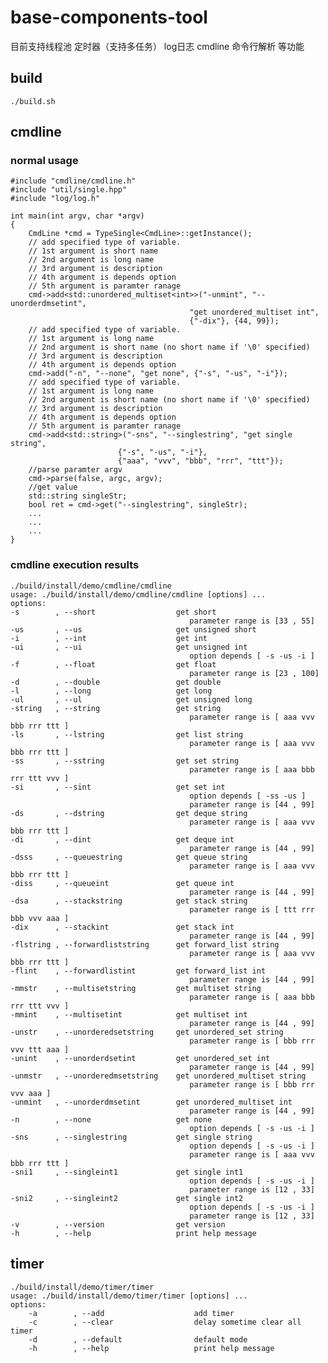 # base-components-tool
目前支持线程池 定时器（支持多任务） log日志 cmdline 命令行解析 等功能 
## build
    ./build.sh
## cmdline
### normal usage
    #include "cmdline/cmdline.h"
    #include "util/single.hpp"
    #include "log/log.h"

    int main(int argv, char *argv)
    {
        CmdLine *cmd = TypeSingle<CmdLine>::getInstance();
        // add specified type of variable.
        // 1st argument is short name
        // 2nd argument is long name
        // 3rd argument is description
        // 4th argument is depends option
        // 5th argument is paramter ranage
        cmd->add<std::unordered_multiset<int>>("-unmint", "--unorderdmsetint", 
                                            "get unordered_multiset int", 
                                            {"-dix"}, {44, 99});
        // add specified type of variable.
        // 1st argument is long name
        // 2nd argument is short name (no short name if '\0' specified)
        // 3rd argument is description
        // 4th argument is depends option
        cmd->add("-n", "--none", "get none", {"-s", "-us", "-i"});
        // add specified type of variable.
        // 1st argument is long name
        // 2nd argument is short name (no short name if '\0' specified)
        // 3rd argument is description
        // 4th argument is depends option
        // 5th argument is paramter ranage
        cmd->add<std::string>("-sns", "--singlestring", "get single string", 
                            {"-s", "-us", "-i"}, 
                            {"aaa", "vvv", "bbb", "rrr", "ttt"});
        //parse paramter argv
        cmd->parse(false, argc, argv);
        //get value
        std::string singleStr;
        bool ret = cmd->get("--singlestring", singleStr);
        ...
        ...
        ...
    }

### cmdline execution results
    ./build/install/demo/cmdline/cmdline 
    usage: ./build/install/demo/cmdline/cmdline [options] ...
    options:
    -s        , --short                  get short
                                            parameter range is [33 , 55]
    -us       , --us                     get unsigned short
    -i        , --int                    get int
    -ui       , --ui                     get unsigned int
                                            option depends [ -s -us -i ]
    -f        , --float                  get float
                                            parameter range is [23 , 100]
    -d        , --double                 get double
    -l        , --long                   get long
    -ul       , --ul                     get unsigned long
    -string   , --string                 get string
                                            parameter range is [ aaa vvv bbb rrr ttt ]
    -ls       , --lstring                get list string
                                            parameter range is [ aaa vvv bbb rrr ttt ]
    -ss       , --sstring                get set string
                                            parameter range is [ aaa bbb rrr ttt vvv ]
    -si       , --sint                   get set int
                                            option depends [ -ss -us ]
                                            parameter range is [44 , 99]
    -ds       , --dstring                get deque string
                                            parameter range is [ aaa vvv bbb rrr ttt ]
    -di       , --dint                   get deque int
                                            parameter range is [44 , 99]
    -dsss     , --queuestring            get queue string
                                            parameter range is [ aaa vvv bbb rrr ttt ]
    -diss     , --queueint               get queue int
                                            parameter range is [44 , 99]
    -dsa      , --stackstring            get stack string
                                            parameter range is [ ttt rrr bbb vvv aaa ]
    -dix      , --stackint               get stack int
                                            parameter range is [44 , 99]
    -flstring , --forwardliststring      get forward_list string
                                            parameter range is [ aaa vvv bbb rrr ttt ]
    -flint    , --forwardlistint         get forward_list int
                                            parameter range is [44 , 99]
    -mmstr    , --multisetstring         get multiset string
                                            parameter range is [ aaa bbb rrr ttt vvv ]
    -mmint    , --multisetint            get multiset int
                                            parameter range is [44 , 99]
    -unstr    , --unorderedsetstring     get unordered_set string
                                            parameter range is [ bbb rrr vvv ttt aaa ]
    -unint    , --unorderdsetint         get unordered_set int
                                            parameter range is [44 , 99]
    -unmstr   , --unorderedmsetstring    get unordered_multiset string
                                            parameter range is [ bbb rrr vvv aaa ]
    -unmint   , --unorderdmsetint        get unordered_multiset int
                                            parameter range is [44 , 99]
    -n        , --none                   get none
                                            option depends [ -s -us -i ]
    -sns      , --singlestring           get single string
                                            option depends [ -s -us -i ]
                                            parameter range is [ aaa vvv bbb rrr ttt ]
    -sni1     , --singleint1             get single int1
                                            option depends [ -s -us -i ]
                                            parameter range is [12 , 33]
    -sni2     , --singleint2             get single int2
                                            option depends [ -s -us -i ]
                                            parameter range is [12 , 33]
    -v        , --version                get version
    -h        , --help                   print help message

## timer
	./build/install/demo/timer/timer 
	usage: ./build/install/demo/timer/timer [options] ...
	options:
		-a        , --add                    add timer
		-c        , --clear                  delay sometime clear all timer
		-d        , --default                default mode
		-h        , --help                   print help message
